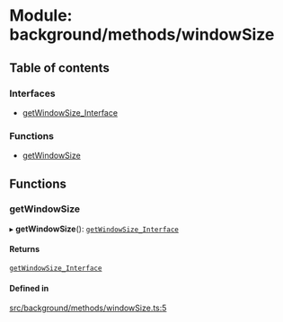 # Module: background/methods/windowSize

## Table of contents

### Interfaces

- [getWindowSize\_Interface](../wiki/background.methods.windowSize.getWindowSize_Interface)

### Functions

- [getWindowSize](../wiki/background.methods.windowSize#getwindowsize)

## Functions

### getWindowSize

▸ **getWindowSize**(): [`getWindowSize_Interface`](../wiki/background.methods.windowSize.getWindowSize_Interface)

#### Returns

[`getWindowSize_Interface`](../wiki/background.methods.windowSize.getWindowSize_Interface)

#### Defined in

[src/background/methods/windowSize.ts:5](https://github.com/ExperimentsByFileFighter/WebApp-PoC-technical-Documentation/blob/5171d3e/src/background/methods/windowSize.ts#L5)
